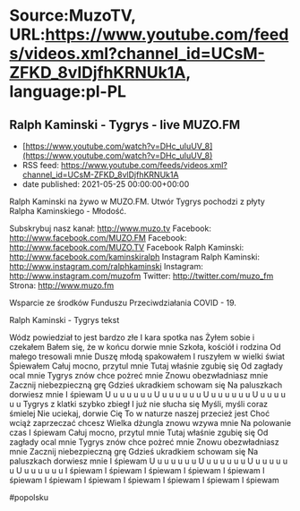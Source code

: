 # Source:MuzoTV, URL:https://www.youtube.com/feeds/videos.xml?channel_id=UCsM-ZFKD_8vlDjfhKRNUk1A, language:pl-PL

## Ralph Kaminski - Tygrys - live MUZO.FM
 - [https://www.youtube.com/watch?v=DHc_uIuUV_8](https://www.youtube.com/watch?v=DHc_uIuUV_8)
 - RSS feed: https://www.youtube.com/feeds/videos.xml?channel_id=UCsM-ZFKD_8vlDjfhKRNUk1A
 - date published: 2021-05-25 00:00:00+00:00

Ralph Kaminski na żywo w MUZO.FM. Utwór Tygrys pochodzi z płyty Ralpha Kaminskiego - Młodość. 

Subskrybuj nasz kanał: http://www.muzo.tv
Facebook: http://www.facebook.com/MUZO.FM
Facebook: http://www.facebook.com/MUZO.TV
Facebook Ralph Kaminski: http://www.facebook.com/kaminskiralph
Instagram Ralph Kaminski: http://www.instagram.com/ralphkaminski
Instagram: http://www.instagram.com/muzofm
Twitter: http://twitter.com/muzo_fm
Strona: http://www.muzo.fm

Wsparcie ze środków Funduszu Przeciwdziałania COVID - 19.

Ralph Kaminski - Tygrys tekst

Wódz powiedział to jest bardzo złe
I kara spotka nas
Żyłem sobie i czekałem
Bałem się, że w końcu dorwie mnie
Szkoła, kościół i rodzina
Od małego tresowali mnie
Duszę młodą spakowałem
I ruszyłem w wielki świat
Śpiewałem
Całuj mocno, przytul mnie
Tutaj właśnie zgubię się
Od zagłady ocal mnie
Tygrys znów chce pożreć mnie
Znowu obezwładniasz mnie
Zacznij niebezpieczną grę
Gdzieś ukradkiem schowam się
Na paluszkach dorwiesz mnie
I śpiewam
U u u u u u u
U u u u u u u
U u u u u u u
U u u u u u u
Tygrys z klatki szybko zbiegł
I już nie słucha się
Myśli, myśli coraz śmielej
Nie uciekaj, dorwie Cię
To w naturze naszej przecież jest
Choć wciąż zaprzeczać chcesz
Wielka dżungla znowu wzywa mnie
Na polowanie czas
I śpiewam
Całuj mocno, przytul mnie
Tutaj właśnie zgubię się
Od zagłady ocal mnie
Tygrys znów chce pożreć mnie
Znowu obezwładniasz mnie
Zacznij niebezpieczną grę
Gdzieś ukradkiem schowam się
Na paluszkach dorwiesz mnie
I śpiewam
U u u u u u u
U u u u u u u
U u u u u u u
U u u u u u u
I śpiewam
I śpiewam
I śpiewam
I śpiewam
I śpiewam
I śpiewam
I śpiewam
I śpiewam
I śpiewam
I śpiewam
I śpiewam
I śpiewam 

#popolsku

